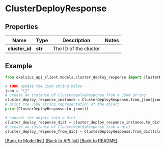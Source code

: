 # ClusterDeployResponse


## Properties

Name | Type | Description | Notes
------------ | ------------- | ------------- | -------------
**cluster_id** | **str** | The ID of the cluster | 

## Example

```python
from exalsius_api_client.models.cluster_deploy_response import ClusterDeployResponse

# TODO update the JSON string below
json = "{}"
# create an instance of ClusterDeployResponse from a JSON string
cluster_deploy_response_instance = ClusterDeployResponse.from_json(json)
# print the JSON string representation of the object
print(ClusterDeployResponse.to_json())

# convert the object into a dict
cluster_deploy_response_dict = cluster_deploy_response_instance.to_dict()
# create an instance of ClusterDeployResponse from a dict
cluster_deploy_response_from_dict = ClusterDeployResponse.from_dict(cluster_deploy_response_dict)
```
[[Back to Model list]](../README.md#documentation-for-models) [[Back to API list]](../README.md#documentation-for-api-endpoints) [[Back to README]](../README.md)


